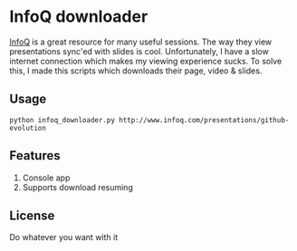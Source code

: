 # InfoQ downloader

[InfoQ](http://www.infoq.com/) is a great resource for many useful sessions. The way they view presentations sync'ed with slides is cool. Unfortunately, I have a slow internet connection which makes my viewing experience sucks. To solve this, I made this scripts which downloads their page, video & slides.

## Usage
`python infoq_downloader.py http://www.infoq.com/presentations/github-evolution`

## Features
1. Console app
2. Supports download resuming

## License
Do whatever you want with it